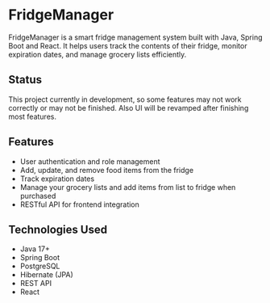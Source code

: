 # FridgeManager

FridgeManager is a smart fridge management system built with Java, Spring Boot and React. It helps users track the contents of their fridge, monitor expiration dates, and manage grocery lists efficiently.

## Status

This project currently in development, so some features may not work correctly or may not be finished. Also UI will be revamped after finishing most features.

## Features
- User authentication and role management
- Add, update, and remove food items from the fridge
- Track expiration dates
- Manage your grocery lists and add items from list to fridge when purchased
- RESTful API for frontend integration

## Technologies Used
- Java 17+
- Spring Boot
- PostgreSQL
- Hibernate (JPA)
- REST API
- React
